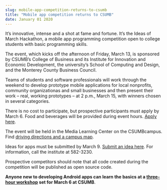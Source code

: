 ```yaml
---
slug: mobile-app-competition-returns-to-csumb
title: "Mobile app competition returns to CSUMB"
date: January 01 2020
---
```


 
<p>
  It’s innovative, intense and a shot at fame and fortune. It’s the Ideas of
  March Hackathon, a mobile app programming competition open to college students
  with basic programming skills.
</p>
<p>
  The event, which kicks off the afternoon of Friday, March 13, is sponsored by
  CSUMB’s College of Business and its Institute for Innovation and Economic
  Development, the university’s School of Computing and Design, and the Monterey
  County Business Council.
</p>
<p>
  Teams of students and software professionals will work through the weekend to
  develop prototype mobile applications for local nonprofits, community
  organizationas and small businesses and then present their work – real,
  working prototypes – at 2 p.m., March 15, with winners chosen in several
  categories.
</p>
<p>
  There is no cost to participate, but prospective participants must apply by
  March 6. Food and beverages will be provided during event hours.
  <a
    href="https://sites.google.com/a/csumb.edu/ideasofmarch/home/student&#45;information"
    >Apply here</a
  >.
</p>
<p>
  The event will be held in the Media Learning Center on the CSUMBcampus. Find
  <a href="https://csumb.edu/maps">driving directions and a campus map</a>.
</p>
<p>
  Ideas for apps must be submitted by March 9.
  <a
    href="https://sites.google.com/a/csumb.edu/ideasofmarch/home/pitch&#45;an&#45;app"
    >Submit an idea here</a
  >. For information, call the institute at 582&#45;3230.
</p>
<p>
  Prospective competitors should note that all code created during the
  competition will be published as open source code.
</p>
<p>
  <strong
    >Anyone new to developing Android apps can learn the basics at a
    <a
      href="https://sites.google.com/a/csumb.edu/ideasofmarch/home/android&#45;app&#45;bootcamp"
      >three&#45;hour workshop</a
    >
    set for March 6 at CSUMB</strong
  >.
</p>
 
